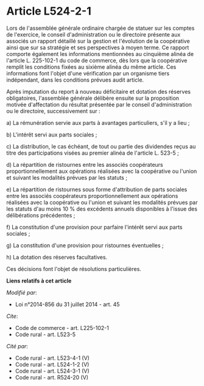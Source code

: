 # Article L524-2-1

Lors de l'assemblée générale ordinaire chargée de statuer sur les comptes de l'exercice, le conseil d'administration ou le
directoire présente aux associés un rapport détaillé sur la gestion et l'évolution de la coopérative ainsi que sur sa
stratégie et ses perspectives à moyen terme. Ce rapport comporte également les informations mentionnées au cinquième alinéa
de l'article L. 225-102-1 du code de commerce, dès lors que la coopérative remplit les conditions fixées au sixième alinéa du
même article. Ces informations font l'objet d'une vérification par un organisme tiers indépendant, dans les conditions
prévues audit article.  

Après imputation du report à nouveau déficitaire et dotation des réserves obligatoires, l'assemblée générale délibère ensuite
sur la proposition motivée d'affectation du résultat présentée par le conseil d'administration ou le directoire,
successivement sur : 

a) La rémunération servie aux parts à avantages particuliers, s'il y a lieu ; 

b) L'intérêt servi aux parts sociales ; 

c) La distribution, le cas échéant, de tout ou partie des dividendes reçus au titre des participations visées au premier
alinéa de l'article L. 523-5 ; 

d) La répartition de ristournes entre les associés coopérateurs proportionnellement aux opérations réalisées avec la
coopérative ou l'union et suivant les modalités prévues par les statuts ; 

e) La répartition de ristournes sous forme d'attribution de parts sociales entre les associés coopérateurs
proportionnellement aux opérations réalisées avec la coopérative ou l'union et suivant les modalités prévues par les statuts
d'au moins 10 % des excédents annuels disponibles à l'issue des délibérations précédentes ; 

f) La constitution d'une provision pour parfaire l'intérêt servi aux parts sociales ; 

g) La constitution d'une provision pour ristournes éventuelles ; 

h) La dotation des réserves facultatives. 

Ces décisions font l'objet de résolutions particulières.

**Liens relatifs à cet article**

_Modifié par_:

  - Loi n°2014-856 du 31 juillet 2014 - art. 45

_Cite_:

  - Code de commerce - art. L225-102-1
  - Code rural - art. L523-5

_Cité par_:

  - Code rural - art. L523-4-1 (V)
  - Code rural - art. L524-1-2 (V)
  - Code rural - art. L524-3-1 (V)
  - Code rural - art. R524-20 (V)
